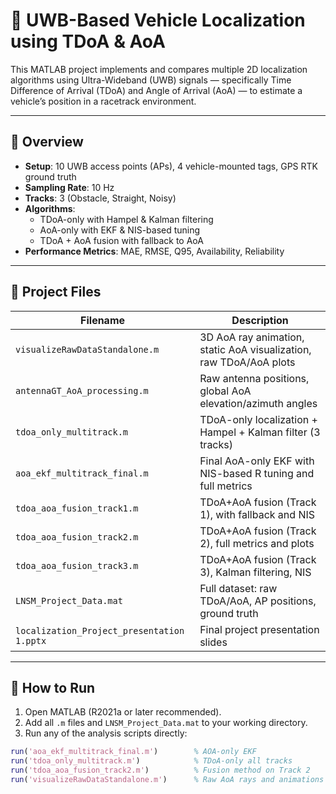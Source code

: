 # 🚗 UWB-Based Vehicle Localization using TDoA & AoA

This MATLAB project implements and compares multiple 2D localization algorithms using Ultra-Wideband (UWB) signals — specifically Time Difference of Arrival (TDoA) and Angle of Arrival (AoA) — to estimate a vehicle’s position in a racetrack environment.

---

## 📘 Overview

- **Setup**: 10 UWB access points (APs), 4 vehicle-mounted tags, GPS RTK ground truth
- **Sampling Rate**: 10 Hz
- **Tracks**: 3 (Obstacle, Straight, Noisy)
- **Algorithms**:
  - TDoA-only with Hampel & Kalman filtering
  - AoA-only with EKF & NIS-based tuning
  - TDoA + AoA fusion with fallback to AoA
- **Performance Metrics**: MAE, RMSE, Q95, Availability, Reliability

---

## 📂 Project Files

| Filename                        | Description |
|----------------------------------|-------------|
| `visualizeRawDataStandalone.m`  | 3D AoA ray animation, static AoA visualization, raw TDoA/AoA plots |
| `antennaGT_AoA_processing.m`    | Raw antenna positions, global AoA elevation/azimuth angles |
| `tdoa_only_multitrack.m`        | TDoA-only localization + Hampel + Kalman filter (3 tracks) |
| `aoa_ekf_multitrack_final.m`    | Final AoA-only EKF with NIS-based R tuning and full metrics |
| `tdoa_aoa_fusion_track1.m`      | TDoA+AoA fusion (Track 1), with fallback and NIS |
| `tdoa_aoa_fusion_track2.m`      | TDoA+AoA fusion (Track 2), full metrics and plots |
| `tdoa_aoa_fusion_track3.m`      | TDoA+AoA fusion (Track 3), Kalman filtering, NIS |
| `LNSM_Project_Data.mat`         | Full dataset: raw TDoA/AoA, AP positions, ground truth |
| `localization_Project_presentation 1.pptx` | Final project presentation slides |

---

## 🚀 How to Run

1. Open MATLAB (R2021a or later recommended).
2. Add all `.m` files and `LNSM_Project_Data.mat` to your working directory.
3. Run any of the analysis scripts directly:

```matlab
run('aoa_ekf_multitrack_final.m')        % AOA-only EKF
run('tdoa_only_multitrack.m')            % TDoA-only all tracks
run('tdoa_aoa_fusion_track2.m')          % Fusion method on Track 2
run('visualizeRawDataStandalone.m')      % Raw AoA rays and animations
